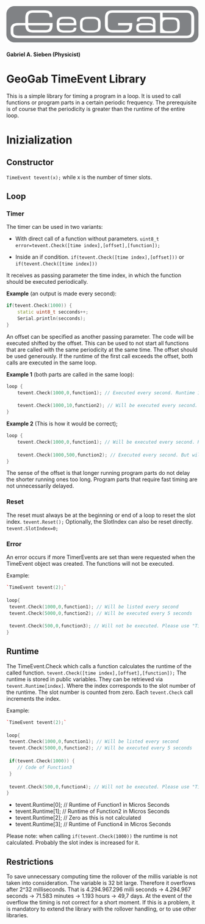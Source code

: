 

![GeoGab Logo](./images/GeoGab.svg)

#### Gabriel A. Sieben (Physicist)

# GeoGab TimeEvent Library
This is a simple library for timing a program in a loop. It is used to call functions or program parts in a certain periodic frequency. The prerequisite is of course that the periodicity is greater than the runtime of the entire loop. 

# Inizialization

## Constructor

`TimeEvent tevent(x);` while x is the number of timer slots.

## Loop

### Timer
The timer can be used in two variants:

- With direct call of a function without parameters. 
`uint8_t error=tevent.Check([time index],[offset],[function]);` 

- Inside an if condition. 
`if(tevent.Check([time index],[offset]))` or `if(tevent.Check([time index]))`  

It receives as passing parameter the time index, in which the function should be executed periodically. 

**Example** (an output is made every second):
```cpp
if(tevent.Check(1000)) {
    static uint8_t secconds++;
    Serial.println(secconds);
}
```

An offset can be specified as another passing parameter. The code will be executed shifted by the offset. This can be used to not start all functions that are called with the same periodicity at the same time. The offset should be used generously. If the runtime of the first call exceeds the offset, both calls are executed in the same loop.

**Example 1** (both parts are called in the same loop):
```cpp
loop {
    tevent.Check(1000,0,function1); // Executed every second. Runtime 100 milli seconds

    tevent.Check(1000,10,function2); // Will be executed every second. Executed in the same loop pass as function 1.
}
```

**Example 2** (This is how it would be correct);

```cpp
loop {
    tevent.Check(1000,0,function1); // Will be executed every second. Runtime 100 milli seconds

    tevent.Check(1000,500,function2); // Executed every second. But will be executed staggered by 500 millseconds. Therefore in another loop
}
```

The sense of the offset is that longer running program parts do not delay the shorter running ones too long. Program parts that require fast timing are not unnecessarily delayed. 

### Reset
The reset must always be at the beginning or end of a loop to reset the slot index. 
`tevent.Reset();` 
Optionally, the SlotIndex can also be reset directly.
`tevent.SlotIndex=0;`

### Error
An error occurs if more TimerEvents are set than were requested when the TimeEvent object was created. The functions will not be executed. 

Example:
```cpp
`TimeEvent tevent(2);`

loop{
 tevent.Check(1000,0,function1); // Will be listed every second
 tevent.Check(5000,0,function2); // Will be executed every 5 seconds

 tevent.Check(500,0,function3); // Will not be executed. Please use "TimeEvent tevent(3);".
}
```

## Runtime
The TimeEvent.Check which calls a function calculates the runtime of the called function.
`tevent.Check([time index],[offset],[function]);` 
 The runtime is stored in public variables. They can be retrieved via `tevent.Runtime[index]`. Where the index corresponds to the slot number of the runtime. The slot number is counted from zero. Each `tevent.Check` call increments the index. 

Example:
```cpp
`TimeEvent tevent(2);`

loop{
 tevent.Check(1000,0,function1); // Will be listed every second
 tevent.Check(5000,0,function2); // Will be executed every 5 seconds

 if(tevent.Check(1000)) {
    // Code of Function3
 }

 tevent.Check(500,0,function4); // Will not be executed. Please use "TimeEvent tevent(3);".
}
```

- tevent.Runtime[0]; // Runtime of Function1 in Micros Seconds
- tevent.Runtime[1]; // Runtime of Function2 in Micros Seconds
- tevent.Runtime[2]; // Zero as this is not calculated
- tevent.Runtime[3]; // Runtime of Function4 in Micros Seconds

Please note: when calling `if(tevent.Check(1000))` the runtime is not calculated. Probably the slot index is increased for it.

## Restrictions
To save unnecessary computing time the rollover of the millis variable is not taken into consideration. The variable is 32 bit large. Therefore it overflows after 2^32 milliseconds. That is 4.294.967.296 milli seconds -> 4.294.967 seconds -> 71.583 minutes -> 1.193 hours -> 49,7 days. At the event of the overflow the timing is not correct for a short moment. If this is a problem, it is mandatory to extend the library with the rollover handling, or to use other libraries. 
